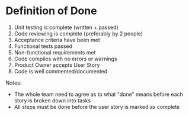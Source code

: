 # Definition of Done

1. Unit testing is complete (written + passed)
2. Code reviewing is complete (preferably by 2 people)
3. Acceptance criteria have been met
4. Functional tests passed
5. Non-functional requirements met
6. Code compiles with no errors or warnings
7. Product Owner accepts User Story
8. Code is well commented/documented

Notes:
- The whole team need to agree as to what "done" means before each story is broken down into tasks
- All steps must be done before the user story is marked as complete